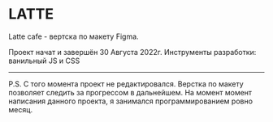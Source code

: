 # LATTE

Latte cafe - вертска по макету Figma.

Проект начат и завершён 30 Августа 2022г.
Инструменты разработки:  ванильный JS и CSS

____________________________
P.S. С того момента проект не редактировался. Верстка по макету позволяет следить за прогрессом в дальнейшем. 
На момент момент написания данного проекта, я занимался программированием ровно месяц.
